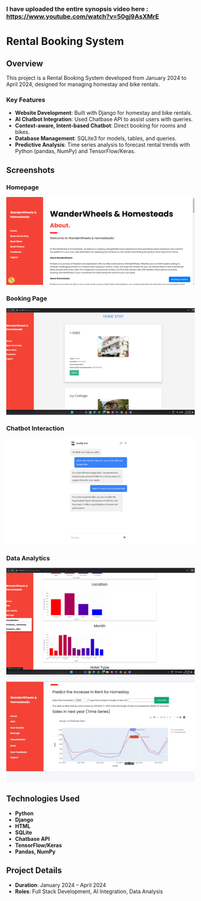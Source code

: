 ### I have uploaded the entire synopsis video here : https://www.youtube.com/watch?v=50gj9AsXMrE

# Rental Booking System
## Overview

This project is a Rental Booking System developed from January 2024 to April 2024, designed for managing homestay and bike rentals.

### Key Features
- **Website Development**: Built with Django for homestay and bike rentals.
- **AI Chatbot Integration**: Used Chatbase API to assist users with queries.
- **Context-aware, Intent-based Chatbot**: Direct booking for rooms and bikes.
- **Database Management**: SQLite3 for models, tables, and queries.
- **Predictive Analysis**: Time series analysis to forecast rental trends with Python (pandas, NumPy) and TensorFlow/Keras.


## Screenshots

### Homepage
![Homepage](showcase/project.png)

### Booking Page
![Booking Page](showcase/inventory.png)

### Chatbot Interaction
![Chatbot Interaction](showcase/aichatbot.png)

### Data Analytics
![Chatbot Interaction](showcase/data1.png)
![Chatbot Interaction](showcase/data2.png)



## Technologies Used

- **Python**
- **Django**
- **HTML**
- **SQLite**
- **Chatbase API**
- **TensorFlow/Keras**
- **Pandas, NumPy**

## Project Details

- **Duration**: January 2024 – April 2024
- **Roles**: Full Stack Development, AI Integration, Data Analysis

